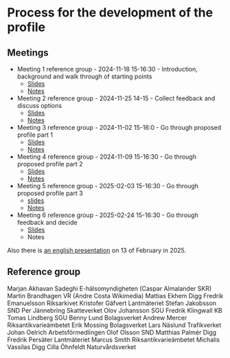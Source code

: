 # Process for the development of the profile

## Meetings

* Meeting 1 reference group - 2024-11-18 15-16:30 - Introduction, background and walk through of starting points
    * [Slides](slides-meeting1.pdf)
    * [Notes](notes-meeting1.pdf)
* Meeting 2 reference group - 2024-11-25 14-15 - Collect feedback and discuss options
    * [Slides](slides-meeting2.pdf)
    * [Notes](notes-meeting2.pdf)
* Meeting 3 reference group - 2024-11-02 15-16:0 - Go through proposed profile part 1
  * [Slides](slides-meeting3.pdf)
  * [Notes](notes-meeting3.pdf)
* Meeting 4 reference group - 2024-11-09 15-16:30 - Go through proposed profile part 2
  * [Slides](slides-meeting4.pdf)
  * [Notes](notes-meeting4.pdf)
* Meeting 5 reference group - 2025-02-03 15-16:30 - Go through proposed profile part 3
  * [slides](https://docs.google.com/presentation/d/19Gi_T8taWG-ywzlZbZ3SV9OCTKR2K_SAf-6Mw-FnaEQ/edit?usp=sharing)
  * [Notes](notes-meeting5.pdf)
* Meeting 6 reference group - 2025-02-24 15-16:30 - Go through feedback and decide
  * [Slides](https://docs.google.com/presentation/d/10NKxVN3nIrMKEayEGER6qXFwEFlJXUZJ1mSXHDspeDk)
  * Notes

Also there is [an english presentation](INSPEC-SEMIC-20250213.pdf) on 13 of February in 2025.

## Reference group

Marjan Akhavan Sadeghi E-hälsomyndigheten
(Caspar Almalander SKR)
Martin Brandhagen VR
(Andre Costa Wikimedia)
Mattias Ekhem Digg
Fredrik Emanuelsson Riksarkivet
Kristofer Gäfvert Lantmäteriet
Stefan Jakobsson SND
Per Jännebring Skatteverket
Olov Johansson SGU
Fredrik Klingwall KB
Tomas Lindberg SGU
Benny Lund Bolagsverket
Andrew Mercer Riksantikvarieämbetet
Erik Mossing Bolagsverket
Lars Näslund Trafikverket
Johan Oelrich Arbetsförmedlingen
Olof Olsson SND
Matthias Palmér Digg
Fredrik Persäter Lantmäteriet 
Marcus Smith Riksantikvarieämbetet
Michalis Vassilas Digg
Cilla Öhnfeldt Naturvårdsverket
